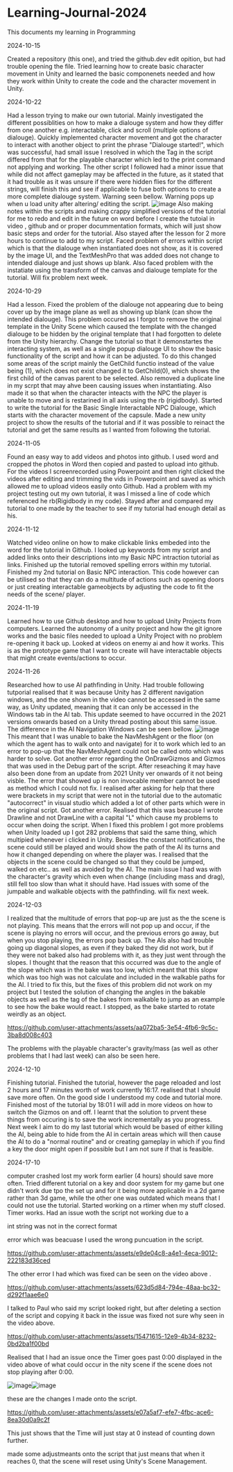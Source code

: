 

# Learning-Journal-2024
This documents my learning in Programming

2024-10-15

Created a repository (this one), and tried the github.dev edit opition, but had trouble opening the file. Tried learning how to create basic character movement in Unity and learned the basic componenets needed and how they work within Unity to create the code and the character movement in Unity.

2024-10-22

Had a lesson trying to make our own tutorial. Mainly investigated the different possiblities on how to make a dialouge system and how they differ from one another e.g. interactable, click and scroll (multiple options of dialouge). Quickly implemented character movement and got the character to interact with another object to print the phrase "Dialouge started!", which was successful, had small issue I resolved in which the Tag in the script differed from that for the playable character which led to the print command not applying and working. The other script I followed had a minor issue that while did not affect gameplay may be affected in the future, as it stated that it had trouble as it was unsure if there were hidden flies for the different strings, will finish this and see if applicable to fuse both options to create a more complete dialouge system. Warning seen bellow. Warning pops up when u load unity after altering/ editing the script.
![image](https://github.com/user-attachments/assets/da27edd2-72c0-42dc-b618-dafac877a279)
Also making notes within the scripts and making crappy simplified versions of the tutorial for me to redo and edit in the future on word before I create the tutoial in video , github and or proper docummentation formats, which will just show basic steps and order for the tutorial.
Also stayed after the lesson for 2 more hours to continue to add to my script. Faced problem of errors within script which is that the dialouge when instantiated does not show, as it is covered by the image UI, and the TextMeshPro that was added does not change to intended dialouge and just shows up blank. Also faced problem with the instatiate using the transform of the canvas and dialouge template for the tutorial. Will fix problem next week.

2024-10-29

Had a lesson. Fixed the problem of the dialouge not appearing due to being cover up by the image plane as well as showing up blank (can show the intended dialouge). This problem occured as I forgot to remove the original template in the Unity Scene which caused the template with the changed dialouge to be hidden by the original template that I had forgotten to delete from the Unity hierarchy. Change the tutorial so that it demonstartes the interacting system, as well as a single popup dialouge UI to show the basic functionality of the script and how it can be adjusted. To do this changed some areas of the script mainly the GetChild functio instead of the value being (1), which does not exist changed it to GetChild(0), which shows the first child of the canvas parent to be selected. Also removed a duplicate line in my scrpt that may ahve been causing issues when instantiating. Also made it so that when the character inteacts with the NPC the player is unable to move and is restarined in all axis using the rb (rigidbody). Started to write the tutorial for the Basic Single Interactable NPC Dialouge, which starts with the character movement of the capsule. Made a new unity project to show the results of the tutorial and if it was possible to reinact the tutorial and get the same results as I wanted from following the tutorial.

2024-11-05

Found an easy way to add videos and photos into github. I used word and cropped the photos in Word then copied and pasted to upload into github. For the videos I screenrecorded using Powerpoint and then right clicked the videos after editing and trimming the vids in Powerpoint and saved as which allowed me to upload videos easily onto Github. Had a problem with my project testing out my own tutorial, it was I missed a line of code which referenced he rb(Rigidbody in my code). Stayed after and compared my tutorial to one made by the teacher to see if my tutorial had enough detail as his.

2024-11-12

Watched video online on how to make clickable links embeded into the word for the tutorial in Github. I looked up keywords from my script and added links onto their descriptions into my Basic NPC intraction tutorial as links. Finished up the tutorial removed spelling errors within my tutorial. Finished my 2nd tutorial on Basic NPC interaction. This code however can be utilised so that they can do a multitude of actions such as opening doors or just creating interactable gameobjects by adjusting the code to fit the needs of the scene/ player.

2024-11-19

Learned how to use Github desktop and how to upload Unity Projects from computers. Learned the autonomy of a unity project and how the git ignore works and the basic files needed to upload a Unity Project with no problem re-opening it back up. Looked at videos on enemy ai and how it works. This is as the prototype game that I want to create will have interactable objects that might create events/actions to occur.

2024-11-26

Researched how to use AI pathfinding in Unity. Had trouble following tutporial realised that it was because Unity has 2 different navigation windows, and the one shown in the video cannot be accessed in the same way, as Unity updated, meaning that it can only be accessed in the Windows tab in the AI tab. This update seemed to have occurred in the 2021 versions onwards based on a Unity thread posting about this same issue. The difference in the AI Navigation Windows can be seen bellow.
![image](https://github.com/user-attachments/assets/825eb714-f4ae-44f2-a89b-ef3a3c538c95)
This meant that I was unable to bake the NavMeshAgent or the floor (on which the agent has to walk onto and navigate) for it to work which led to an error to pop-up that the NavMeshAgent could not be called onto which was harder to solve.
Got another error regarding the OnDrawGizmos and Gizmos that was used in the Debug part of the script. After reseaching it may have also been done from an update from 2021 Unity ver onwards of it not being visble. The error that showed up is non invocable member cannot be used as method which I could not fix. I realised after asking for help that there were brackets in my script that were not in the tutorial due to the automatic "autocorrect" in visual studio which added a lot of other parts which were in the original script.
Got another error. Realised that this was beacuse I wrote Drawline and not DrawLine with a capital "L" which cause my problems to occur when doing the script. When I fixed this problem I got more problems when Unity loaded up I got 282 problems that said the same thing, which multipied whenever i clicked in Unity. Besides the constant notifications, the scene could still be played and would show the path of the AI its turns and how it changed depending on where the player was.
I realised that the objects in the scene could be changed so that they could be jumped, walked on etc.. as well as avoided by the AI. The main issue I had was with the character's gravity which even when change (including mass and drag), still fell too slow than what it should have. Had issues with some of the jumpable and walkable objects with the pathfinding. will fix next week.

2024-12-03

I realized that the multitude of errors that pop-up are just as the the scene is not playing. This means that the errors will not pop up and occur, if the scene is playing no errors will occur, and the previous errors go away, but when you stop playing, the errors pop back up. The AIs also had trouble going up diagonal slopes, as even if they baked they did not work, but if they were not baked also had problems with it, as they just went through the slopes. I thought that the reason that this occurred was due to the angle of the slope which was in the bake was too low, which meant that this slopw which was too high was not calculate and included in the walkable paths for the AI. I tried to fix this, but the fixes of this problem did not work on my project but I tested the solution of changing the angles in the bakable objects as well as the tag of the bakes from walkable to jump as an example to see how the bake would react. I stopped, as the bake started to rotate weirdly as an object.

https://github.com/user-attachments/assets/aa072ba5-3e54-4fb6-9c5c-3ba8d008c403

The problems with the playable character's gravity/mass (as well as other problems that I had last week) can also be seen here.

2024-12-10

Finishing tutorial. Finished the tutorial, however the page reloaded and lost 2 hours and 17 minutes worth of work currently 16:17. realised that I should save more often. On the good side I understood my code and tutorial more. Finished most of the tutorial by 18:01 I will add in more videos on how to switch the Gizmos on and off. I learnt that the solution to prvent these things from occuring is to save the work incrementally as you progress. Next week I aim to do my last tutorial which would be based of either killing the AI, being able to hide from the AI in certain areas which will then cause the AI to do a "normal routine" and or creating gameplay in which if you find a key the door might open if possible but I am not sure if that is feasible.

2024-17-10

computer crashed lost my work form earlier (4 hours) should save more often. Tried different tutorial on a key and door system for my game but one didn't work due tpo the set up and for it being more applicable in a 2d game rather than 3d game, while the other one was outdated which means that I could not use the tutorial. Started working on a rtimer when my stuff closed. Timer works. Had an issue woth the script not working due to a 

int string was not in the correct format

error which was beacuase I used the wrong puncuation in the script.


https://github.com/user-attachments/assets/e9de04c8-a4e1-4eca-9012-222183d36ced


The other error I had which was fixed can be seen on the video above .


https://github.com/user-attachments/assets/623d5d84-794e-48aa-bc32-d292f1aae6e0


I talked to Paul who said my script looked right, but after deleting a section of the script and copying it back in the issue was fixed not sure why seen in the video above.


https://github.com/user-attachments/assets/15471615-12e9-4b34-8232-0bd2ba1f00bd


Realised that I had an issue once the Timer goes past 0:00 displayed in the video above of what could occur in the nity scene if the scene does not stop playing after 0:00.

![image](https://github.com/user-attachments/assets/a73df10c-eb50-4a8b-b2c4-d66a629a5f9d)![image](https://github.com/user-attachments/assets/678b4f72-338a-4bc2-a14f-7188ccace275)

these are the changes I made onto the script.


https://github.com/user-attachments/assets/e07a5af7-efe7-4fbc-ace6-8ea30d0a9c2f

This just shows that the Time will just stay at 0 instead of counting down further.

made some adjustmeants onto the script that just means that when it reaches 0, that the scene will reset using Unity's Scene Management.


